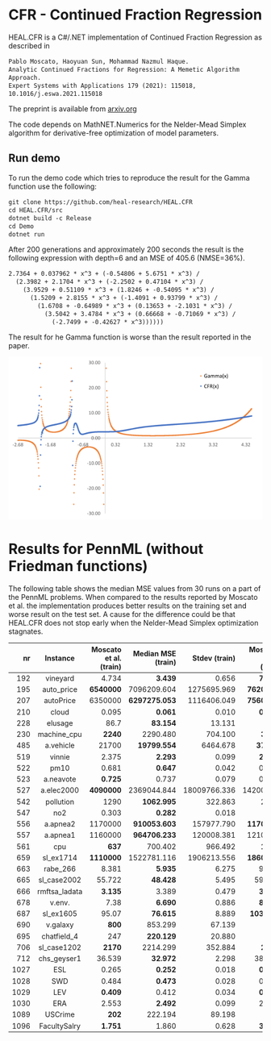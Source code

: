 # CFR - Continued Fraction Regression

HEAL.CFR is a C#/.NET implementation of Continued Fraction Regression as described in 
```
Pablo Moscato, Haoyuan Sun, Mohammad Nazmul Haque.
Analytic Continued Fractions for Regression: A Memetic Algorithm Approach.
Expert Systems with Applications 179 (2021): 115018, 10.1016/j.eswa.2021.115018
```
The preprint is available from [arxiv.org](https://arxiv.org/abs/2001.00624)

The code depends on MathNET.Numerics for the Nelder-Mead Simplex algorithm for derivative-free optimization of model parameters.

## Run demo

To run the demo code which tries to reproduce the result for the Gamma function use the following:
```
git clone https://github.com/heal-research/HEAL.CFR
cd HEAL.CFR/src
dotnet build -c Release
cd Demo
dotnet run
``` 

After 200 generations and approximately 200 seconds the result is the following expression with depth=6 and an MSE of 405.6 (NMSE=36%).

```
2.7364 + 0.037962 * x^3 + (-0.54806 + 5.6751 * x^3) /
  (2.3982 + 2.1704 * x^3 + (-2.2502 + 0.47104 * x^3) / 
    (3.9529 + 0.51109 * x^3 + (1.8246 + -0.54095 * x^3) / 
      (1.5209 + 2.8155 * x^3 + (-1.4091 + 0.93799 * x^3) / 
        (1.6708 + -0.64989 * x^3 + (0.13653 + -2.1031 * x^3) / 
          (3.5042 + 3.4784 * x^3 + (0.66668 + -0.71069 * x^3) / 
            (-2.7499 + -0.42627 * x^3))))))
```

The result for he Gamma function is worse than the result reported in the paper.

![Scatter plot for Gamma function](src/Demo/gamma.png)

# Results for PennML (without Friedman functions)
The following table shows the median MSE values from 30 runs on a part of the PennML problems. When compared to the results reported by Moscato et al. the implementation produces better results on the training set and worse result on the test set. A cause for the difference could be that HEAL.CFR does not stop early when the Nelder-Mead Simplex optimization stagnates.

nr  | Instance | Moscato et al. (train) | Median MSE (train) | Stdev (train) | Moscato et al. (test) | Median MSE (test) | Stdev (test) | count
--: | :------: | ---------------------: | -----------------: | ------------: | --------------------: | ----------------: | -----------: | ----:
192 | vineyard | 4.734 | **3.439** | 0.656 | **7.993** | 9.493 | 78.494 | 30
195 | auto_price | **6540000** | 7096209.604 | 1275695.969 | **7620000** | 8035568.986 | 2071094.757 | 30
207 | autoPrice | 6350000 | **6297275.053** | 1116406.049 | **7560000** | 7827328.823 | 6343703.564 | 30
210 | cloud | 0.095 | **0.061** | 0.010 | **0.165** | 0.335 | 0.856 | 30
228 | elusage | 86.7 | **83.154** | 13.131 | **119** | 128.058 | 11662.035 | 30
230 | machine_cpu | **2240** | 2290.480 | 704.100 | **3740** | 4530.875 | 20231.100 | 30
485 | a.vehicle | 21700 | **19799.554** | 6464.678 | **37300** | 37382.613 | 26984.828 | 30
519 | vinnie | 2.375 | **2.293** | 0.099 | **2.371** | 2.514 | 0.351 | 30
522 | pm10 | 0.681 | **0.647** | 0.042 | 0.693 | **0.683** | 0.107 | 30
523 | a.neavote | **0.725** | 0.737 | 0.079 | 0.903 | **0.755** | 0.454 | 30
527 | a.elec2000 | **4090000** | 2369044.844 | 18009766.336 | 14200000 | **13654235.001** | 106630949.380 | 30
542 | pollution | 1290 | **1062.995** | 322.863 | 2400 | **2180.441** | 3703.602 | 30
547 | no2 | 0.303 | **0.282** | 0.018 | 0.32 | **0.304** | 0.070 | 30
556 | a.apnea2 | 1170000 | **910053.603** | 157977.790 | **1170000** | 1374304.924 | 473594.166 | 30
557 | a.apnea1 | 1160000 | **964706.233** | 120008.381 | 1210000 | **1057566.636** | 432611.656 | 30
561 | cpu | **637** | 700.402 | 966.492 | **1330** | 2101.871 | 100387.980 | 30
659 | sl_ex1714 | **1110000** | 1522781.116 | 1906213.556 | **1860000** | 2791205.448 | 3218940.610 | 30
663 | rabe_266 | 8.381 | **5.935** | 6.275 | 9.641 | **8.240** | 35.170 | 30
665 | sl_case2002 | 55.722 | **48.428** | 5.495 | 59.521 | **59.223** | 95.357 | 30
666 | rmftsa_ladata | **3.135** | 3.389 | 0.479 | **3.208** | 3.774 | 5440.485 | 30
678 | v.env. | 7.38 | **6.690** | 0.886 | **8.412** | 9.895 | 765.319 | 30
687 | sl_ex1605 | 95.07 | **76.615** | 8.889 | **103.057** | 123.636 | 66.445 | 30
690 | v.galaxy | **800** | 853.299 | 67.139 | **886** | 930.552 | 4994.997 | 30
695 | chatfield_4 | 247 | **220.129** | 20.880 | 296 | **287.365** | 1429.303 | 30
706 | sl_case1202 | **2170** | 2214.299 | 352.884 | **2800** | 2901.182 | 1284.255 | 30
712 | chs_geyser1 | 36.539 | **32.972** | 2.298 | 38.619 | **38.342** | 7.085 | 30
1027 | ESL | 0.265 | **0.252** | 0.018 | **0.309** | 0.325 | 0.203 | 30
1028 | SWD | 0.484 | **0.473** | 0.028 | 0.488 | **0.475** | 0.043 | 30
1029 | LEV | **0.409** | 0.412 | 0.034 | **0.418** | 0.451 | 0.054 | 30
1030 | ERA | 2.553 | **2.492** | 0.099 | 2.665 | **2.622** | 0.190 | 30
1089 | USCrime | **202** | 222.194 | 89.198 | **372** | 621.820 | 124476.809 | 30
1096 | FacultySalry | **1.751** | 1.860 | 0.628 | **3.127** | 3.870 | 8.632 | 30


